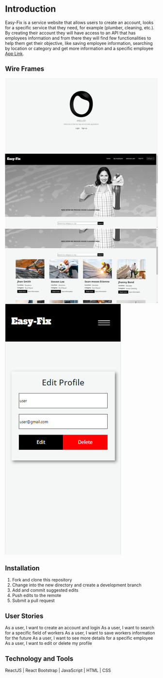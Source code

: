 # Introduction

Easy-Fix is a service website that allows users to create an account, looks for a specific service that they need, for example (plumber, cleaning, etc.). By creating their account they will have access to an API that has employees information and from there they will find few functionalities to help them get their objective, like saving employee information, searching by location or category and get more information and a specific employee
[App Link](https://chipper-sundae-892dda.netlify.app/).

## Wire Frames
![landing page](readme%20wireframes/1.png)
![home page](readme%20wireframes/3.png)
![home page](readme%20wireframes/4.png)
![edit page mobile view](readme%20wireframes/6.png)
## Installation

1.	Fork and clone this repository
2.	Change into the new directory and create a development branch
3.	Add and commit suggested edits
4.	Push edits to the remote
5.	Submit a pull request 

## User Stories 

As a user, I want to create an account and login
As a user, I want to search for a specific field of workers
As a user, I want to save workers information for the future
As a user, I want to see more details for a specific employee
As a user, I want to edit or delete my profile


## Technology and Tools

ReactJS | React Bootstrap | JavaScript | HTML | CSS
